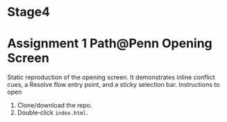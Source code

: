 # Stage4
# Assignment 1 Path@Penn Opening Screen


Static reproduction of the opening screen. It demonstrates inline conflict cues, a Resolve flow entry point, and a sticky selection bar.
Instructions to open
1. Clone/download the repo.
2. Double‑click `index.html`.

